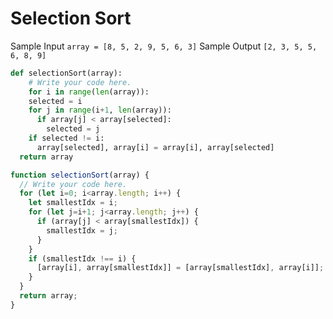 # Selection Sort
Sample Input
```array = [8, 5, 2, 9, 5, 6, 3]```
Sample Output
```[2, 3, 5, 5, 6, 8, 9]```
```python
def selectionSort(array):
    # Write your code here.
    for i in range(len(array)):
    selected = i
    for j in range(i+1, len(array)):
      if array[j] < array[selected]:
        selected = j
    if selected != i:
      array[selected], array[i] = array[i], array[selected]
  return array
```
```javascript
function selectionSort(array) {
  // Write your code here.
  for (let i=0; i<array.length; i++) {
    let smallestIdx = i;
    for (let j=i+1; j<array.length; j++) {
      if (array[j] < array[smallestIdx]) {
        smallestIdx = j;
      }
    }
    if (smallestIdx !== i) {
      [array[i], array[smallestIdx]] = [array[smallestIdx], array[i]];
    }
  }
  return array;
}
```
